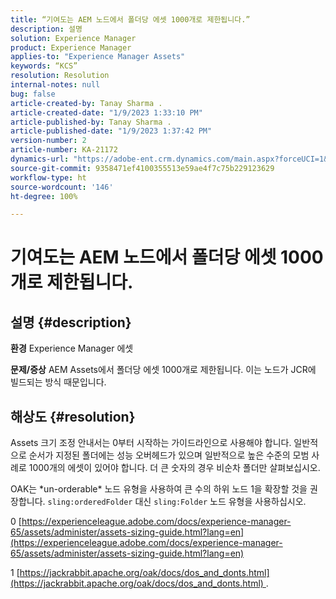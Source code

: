 ```yaml
---
title: “기여도는 AEM 노드에서 폴더당 에셋 1000개로 제한됩니다.”
description: 설명
solution: Experience Manager
product: Experience Manager
applies-to: "Experience Manager Assets"
keywords: “KCS”
resolution: Resolution
internal-notes: null
bug: false
article-created-by: Tanay Sharma .
article-created-date: "1/9/2023 1:33:10 PM"
article-published-by: Tanay Sharma .
article-published-date: "1/9/2023 1:37:42 PM"
version-number: 2
article-number: KA-21172
dynamics-url: "https://adobe-ent.crm.dynamics.com/main.aspx?forceUCI=1&pagetype=entityrecord&etn=knowledgearticle&id=7f168827-2290-ed11-aad1-6045bd006793"
source-git-commit: 9358471ef4100355513e59ae4f7c75b229123629
workflow-type: ht
source-wordcount: '146'
ht-degree: 100%

---
```


# 기여도는 AEM 노드에서 폴더당 에셋 1000개로 제한됩니다.

## 설명 {#description}

<b>환경</b>
Experience Manager 에셋


<b>문제/증상</b>
AEM Assets에서 폴더당 에셋 1000개로 제한됩니다. 이는 노드가 JCR에 빌드되는 방식 때문입니다.


## 해상도 {#resolution}


Assets 크기 조정 안내서는 0부터 시작하는 가이드라인으로 사용해야 합니다. 일반적으로 순서가 지정된 폴더에는 성능 오버헤드가 있으며 일반적으로 높은 수준의 모범 사례로 1000개의 에셋이 있어야 합니다. 더 큰 숫자의 경우 비순차 폴더만 살펴보십시오.

OAK는 \*un-orderable\* 노드 유형을 사용하여 큰 수의 하위 노드 1을 확장할 것을 권장합니다. `sling:orderedFolder` 대신 `sling:Folder` 노드 유형을 사용하십시오.

0 [https://experienceleague.adobe.com/docs/experience-manager-65/assets/administer/assets-sizing-guide.html?lang=en](https://experienceleague.adobe.com/docs/experience-manager-65/assets/administer/assets-sizing-guide.html?lang=en)

1 [https://jackrabbit.apache.org/oak/docs/dos_and_donts.html](https://jackrabbit.apache.org/oak/docs/dos_and_donts.html) .
